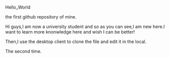   Hello_World

  the first github repository of mine.
  
  Hi guys,I am now a university student and so as you can see,I am new here.I want to learn more knonwledge here and wish I can be better!
  
  Then,I use the desktop client to clone the file and edit it in the local.

  The second time.
